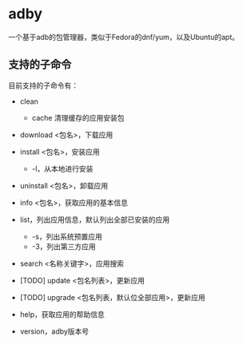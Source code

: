 # adby
一个基于adb的包管理器，类似于Fedora的dnf/yum，以及Ubuntu的apt。


## 支持的子命令
目前支持的子命令有：

- clean
    - cache 清理缓存的应用安装包
- download <包名>，下载应用
- install <包名>，安装应用
    - -l，从本地进行安装
- uninstall <包名>，卸载应用
- info <包名>，获取应用的基本信息
- list，列出应用信息，默认列出全部已安装的应用
  - -s，列出系统预置应用
  - -3，列出第三方应用
- search <名称关键字>，应用搜索
- [TODO] update <包名列表>，更新应用
- [TODO] upgrade <包名列表，默认位全部应用>，更新应用

- help，获取应用的帮助信息
- version，adby版本号
